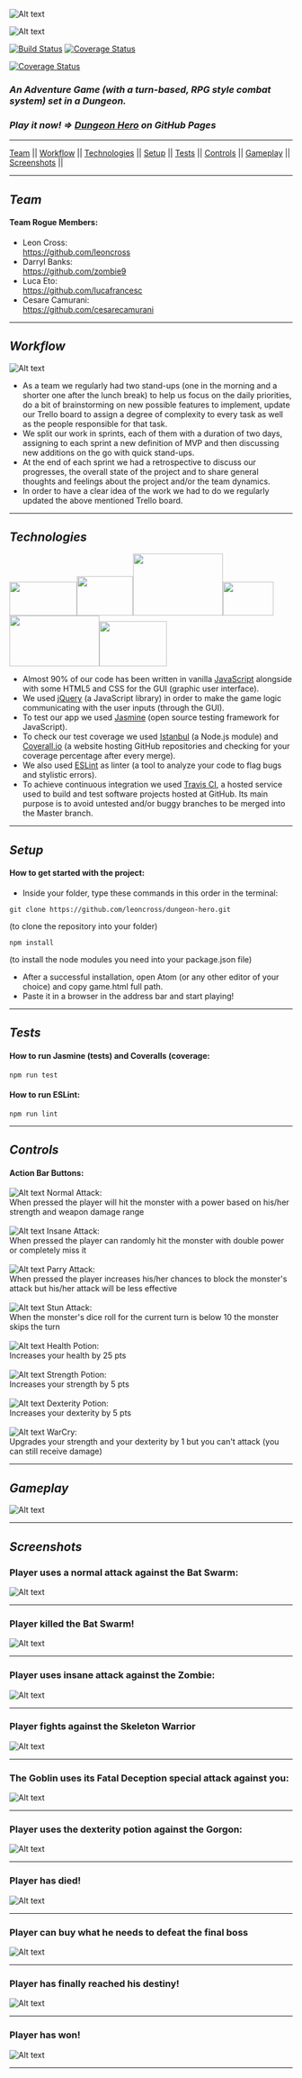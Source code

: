 ![Alt text](/static/images/dh-logo.png?raw=true "dungeon logo") <br>

![Alt text](/static/images/hero.png?raw=true "hero")

[![Build Status](https://travis-ci.com/leoncross/team-rogue.svg?branch=master)](https://travis-ci.com/leoncross/team-rogue) [![Coverage Status](https://coveralls.io/repos/github/leoncross/dungeon-hero/badge.svg?branch=master)](https://coveralls.io/github/leoncross/dungeon-hero?branch=master)

<a href='https://coveralls.io/github/leoncross/dungeon-hero?branch=master'><img src='https://coveralls.io/repos/github/leoncross/dungeon-hero/badge.svg?branch=master' alt='Coverage Status' /></a>


### *An Adventure Game (with a turn-based, RPG style combat system) set in a Dungeon.*

### *Play it now! => <a href="https://leoncross.github.io/dungeon-hero/" target="_blank">Dungeon Hero</a> on GitHub Pages*

<!-- <br> -->

<hr>

[Team](#team) || [Workflow](#workflow) || [Technologies](#technologies) || [Setup](#setup) || [Tests](#tests) || [Controls](#controls) || [Gameplay](#gameplay) || [Screenshots](#screenshots) ||

<hr>

## *Team*
#### Team Rogue Members:

* Leon Cross:       <br><a href="https://github.com/leoncross/">https://github.com/leoncross</a>
* Darryl Banks:     <br><a href="https://github.com/zombie9">https://github.com/zombie9</a>
* Luca Eto:         <br><a href="https://github.com/lucafrancesc/">https://github.com/lucafrancesc</a>
* Cesare Camurani:  <br><a href="https://github.com/cesarecamurani/">https://github.com/cesarecamurani</a>

<hr>

## *Workflow*

![Alt text](/static/images/trello_board.png?raw=true "trello_board") <br>

* As a team we regularly had two stand-ups (one in the morning and a shorter one after the lunch break) to help us focus on the daily priorities, do a bit of brainstorming on new possible features to implement, update our Trello board to assign a degree of complexity to every task as well as the people responsible for that task.
* We split our work in sprints, each of them with a duration of two days, assigning to each sprint a new definition of MVP and then discussing new additions on the go with quick stand-ups.
* At the end of each sprint we had a retrospective to discuss our progresses, the overall state of the project and to share general thoughts and feelings about the project and/or the team dynamics.
* In order to have a clear idea of the work we had to do we regularly updated the above mentioned Trello board.

<hr>

## *Technologies*

<img src="/static/images/js.png" width="120" height="60"><img src="/static/images/jquery.png" width="100" height="70"><img src="/static/images/jasmine.png" width="160" height="110"><img src="/static/images/istanbul.png" width="90" height="60"><img src="/static/images/eslint.png" width="160" height="90"><img src="/static/images/travis 2.png" width="120" height="80">

* Almost 90% of our code has been written in vanilla <a href="https://www.javascript.com/">JavaScript</a> alongside with some HTML5 and CSS for the GUI (graphic user interface).
* We used <a href="https://jquery.com/">jQuery</a> (a JavaScript library) in order to make the game logic communicating with the user inputs (through the GUI).
* To test our app we used <a href="https://jasmine.github.io/">Jasmine</a> (open source testing framework for JavaScript).
* To check our test coverage we used <a href="https://istanbul.js.org/">Istanbul</a> (a Node.js module) and <a href="https://coveralls.io/">Coverall.io</a> (a website hosting GitHub repositories and checking for your coverage percentage after every merge).
* We also used <a href="https://eslint.org/">ESLint</a> as linter (a tool to analyze your code to flag bugs and stylistic errors).
* To achieve continuous integration we used <a href="https://travis-ci.org/">Travis CI</a>, a hosted service used to build and test software projects hosted at GitHub. Its main purpose is to avoid untested and/or buggy branches to be merged into the Master branch.

<hr>

## *Setup*
#### How to get started with the project:

* Inside your folder, type these commands in this order in the terminal:

```
git clone https://github.com/leoncross/dungeon-hero.git
```
(to clone the repository into your folder)
```
npm install
```
(to install the node modules you need into your package.json file) <br>

* After a successful installation, open Atom (or any other editor of your choice) and copy game.html full path.
* Paste it in a browser in the address bar and start playing!

<hr>

## *Tests*
#### How to run Jasmine (tests) and Coveralls (coverage:
```
npm run test
```

#### How to run ESLint:
```
npm run lint
```

<hr>

## *Controls*
#### Action Bar Buttons:

![Alt text](/static/images/icon-attack-color.png?raw=true "icon-attack-color") Normal Attack: <br> When pressed the player will hit the monster with a power based on his/her strength and weapon damage range <br><br>
![Alt text](/static/images/insane-attack-color.png?raw=true "icon-attack-color")  Insane Attack: <br> When pressed the player can randomly hit the monster with double power or completely miss it <br><br>
![Alt text](/static/images/parry-attack-color.png?raw=true "icon-attack-color")  Parry Attack: <br> When pressed the player increases his/her chances to block the monster's attack but his/her attack will be less effective  <br><br>
![Alt text](/static/images/stun-attack-color.png?raw=true "icon-attack-color")  Stun Attack: <br> When the monster's dice roll for the current turn is below 10 the monster skips the turn <br><br>
![Alt text](/static/images/health-potion-color.png?raw=true "icon-attack-color")  Health Potion: <br> Increases your health by 25 pts  <br><br>
![Alt text](/static/images/dex-potion-color.png?raw=true "icon-attack-color")  Strength Potion: <br> Increases your strength by 5 pts <br><br>
![Alt text](/static/images/str-potion-color.png?raw=true "icon-attack-color")  Dexterity Potion: <br> Increases your dexterity by 5 pts <br><br>
![Alt text](/static/images/warcry-color.png?raw=true "icon-attack-color")  WarCry: <br> Upgrades your strength and your dexterity by 1 but you can't attack (you can still receive damage) <br>

<hr>

## *Gameplay*

![Alt text](/static/images/kapture.gif?raw=true "Screenshot")

<hr>

## *Screenshots*

### Player uses a normal attack against the Bat Swarm:
![Alt text](/static/images/normal_attack.png?raw=true "Screenshot") <hr>

### Player killed the Bat Swarm!
![Alt text](/static/images/win_screen.png?raw=true "Screenshot") <hr>

### Player uses insane attack against the Zombie:
![Alt text](/static/images/insane_attack.png?raw=true "Screenshot") <hr>

### Player fights against the Skeleton Warrior
![Alt text](/static/images/skeleton_warrior.png?raw=true "Screenshot") <hr>

### The Goblin uses its Fatal Deception special attack against you:
![Alt text](/static/images/special_attack.png?raw=true "Screenshot") <hr>

### Player uses the dexterity potion against the Gorgon:
![Alt text](/static/images/gorgon_dex.png?raw=true "Screenshot") <hr>

### Player has died!
![Alt text](/static/images/death_screen.png?raw=true "Screenshot") <hr>

### Player can buy what he needs to defeat the final boss
![Alt text](/static/images/goblin_shop.png?raw=true "Screenshot") <hr>

### Player has finally reached his destiny!
![Alt text](/static/images/dragon_shoot.png?raw=true "Screenshot") <hr>

### Player has won!
![Alt text](/static/images/winner_screen.png?raw=true "Screenshot") <hr>
